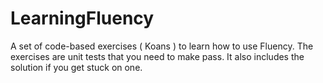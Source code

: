 LearningFluency
===============

A set of code-based exercises ( Koans ) to learn how to use Fluency. The exercises are unit tests that you need to make pass. It also includes the solution if you get stuck on one.
